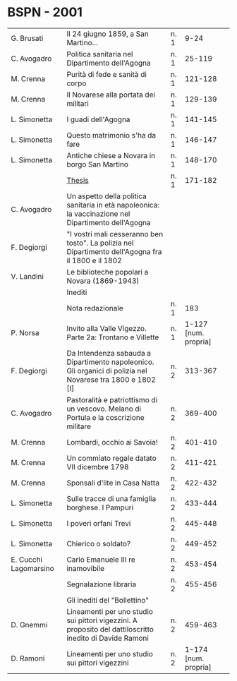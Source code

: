 # BSPN - 2001

<table>
    <tr>
        <td>G. Brusati</td>
        <td>Il 24 giugno 1859, a San Martino...</td>
        <td>n. 1</td>
        <td>9-24</td>
        <td></td>
    </tr>
    <tr>
        <td>C. Avogadro</td>
        <td>Politica sanitaria nel Dipartimento dell'Agogna</td>
        <td>n. 1</td>
        <td>25-119</td>
        <td></td>
    </tr>
    <tr>
        <td>M. Crenna</td>
        <td>Purità di fede e sanità di corpo</td>
        <td>n. 1</td>
        <td>121-128</td>
        <td></td>
    </tr>
    <tr>
        <td>M. Crenna</td>
        <td>Il Novarese alla portata dei militari</td>
        <td>n. 1</td>
        <td>129-139</td>
        <td></td>
    </tr>
    <tr>
        <td>L. Simonetta</td>
        <td>I guadi dell'Agogna</td>
        <td>n. 1</td>
        <td>141-145</td>
        <td></td>
    </tr>
    <tr>
        <td>L. Simonetta</td>
        <td>Questo matrimonio s'ha da fare</td>
        <td>n. 1</td>
        <td>146-147</td>
        <td></td>
    </tr>
    <tr>
        <td>L. Simonetta</td>
        <td>Antiche chiese a Novara in borgo San Martino</td>
        <td>n. 1</td>
        <td>148-170</td>
        <td></td>
    </tr>
    <tr>
        <td></td>
        <td><a href="http://www.ssno.it/BSPNo/bspn_thesis.html#2001">Thesis</a></td>
        <td>n. 1</td>
        <td>171-182</td>
        <td></td>
    </tr>
    <tr>
        <td>C. Avogadro</td>
        <td>Un aspetto della politica sanitaria in età napoleonica: la vaccinazione nel Dipartimento
            dell'Agogna
        </td>
        <td></td>
        <td></td>
        <td></td>
    </tr>
    <tr>
        <td>F. Degiorgi</td>
        <td>"I vostri mali cesseranno ben tosto". La polizia nel Dipartimento dell'Agogna fra il 1800 e il 1802</td>
        <td></td>
        <td></td>
        <td></td>
    </tr>
    <tr>
        <td>V. Landini</td>
        <td>Le biblioteche popolari a Novara (1869-1943)</td>
        <td></td>
        <td></td>
        <td></td>
    </tr>
    <tr>
        <td></td>
        <td>Inediti</td>
        <td></td>
        <td></td>
        <td></td>
    </tr>
    <tr>
        <td></td>
        <td>Nota redazionale</td>
        <td>n. 1</td>
        <td>183</td>
        <td></td>
    </tr>
    <tr>
        <td>P. Norsa</td>
        <td>Invito alla Valle Vigezzo. Parte 2a: Trontano e Villette</td>
        <td>n. 1</td>
        <td>1-127 [num. propria]</td>
        <td></td>
    </tr>
    <tr>
        <td>F. Degiorgi</td>
        <td>Da Intendenza sabauda a Dipartimento napoleonico. Gli organici di polizia nel Novarese tra 1800 e 1802 [I]
        </td>
        <td>n. 2</td>
        <td>313-367</td>
        <td></td>
    </tr>
    <tr>
        <td>C. Avogadro</td>
        <td>Pastoralità e patriottismo di un vescovo. Melano di Portula e la coscrizione militare</td>
        <td>n. 2</td>
        <td>369-400</td>
        <td></td>
    </tr>
    <tr>
        <td>M. Crenna</td>
        <td>Lombardi, occhio ai Savoia!</td>
        <td>n. 2</td>
        <td>401-410</td>
        <td></td>
    </tr>
    <tr>
        <td>M. Crenna</td>
        <td>Un commiato regale datato VII dicembre 1798</td>
        <td>n. 2</td>
        <td>411-421</td>
        <td></td>
    </tr>
    <tr>
        <td>M. Crenna</td>
        <td>Sponsali d'lite in Casa Natta</td>
        <td>n. 2</td>
        <td>422-432</td>
        <td></td>
    </tr>
    <tr>
        <td>L. Simonetta</td>
        <td>Sulle tracce di una famiglia borghese. I Pampuri</td>
        <td>n. 2</td>
        <td>433-444</td>
        <td></td>
    </tr>
    <tr>
        <td>L. Simonetta</td>
        <td>I poveri orfani Trevi</td>
        <td>n. 2</td>
        <td>445-448</td>
        <td></td>
    </tr>
    <tr>
        <td>L. Simonetta</td>
        <td>Chierico o soldato?</td>
        <td>n. 2</td>
        <td>449-452</td>
        <td></td>
    </tr>
    <tr>
        <td>E. Cucchi Lagomarsino</td>
        <td>Carlo Emanuele III re inamovibile</td>
        <td>n. 2</td>
        <td>453-454</td>
        <td></td>
    </tr>
    <tr>
        <td></td>
        <td>Segnalazione libraria</td>
        <td>n. 2</td>
        <td>455-456</td>
        <td></td>
    </tr>
    <tr>
        <td></td>
        <td>Gli inediti del "Bollettino"</td>
        <td></td>
        <td></td>
        <td></td>
    </tr>
    <tr>
        <td>D. Gnemmi</td>
        <td>Lineamenti per uno studio sui pittori vigezzini. A proposito del dattiloscritto inedito di Davide Ramoni
        </td>
        <td>n. 2</td>
        <td>459-463</td>
        <td></td>
    </tr>
    <tr>
        <td>D. Ramoni</td>
        <td>Lineamenti per uno studio sui pittori vigezzini</td>
        <td>n. 2</td>
        <td>1-174 [num. propria]</td>
        <td></td>
    </tr>
</table>